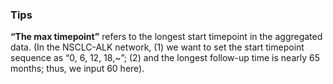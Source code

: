 ### Tips

**“The max timepoint”** refers to the longest start timepoint in the aggregated data. (In the NSCLC-ALK network, (1) we want to set the start timepoint sequence as “0, 6, 12, 18,\~”; (2) and the longest follow-up time is nearly 65 months; thus, we input 60 here).
